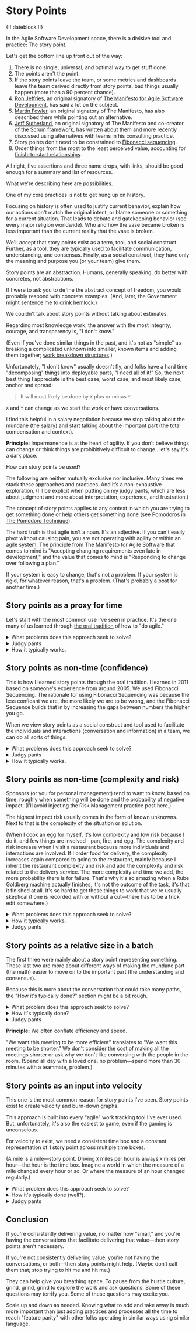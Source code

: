 # Story Points

{!! dateblock !!}

In the Agile Software Development space, there is a divisive tool and practice: The story point.

Let's get the bottom line up front out of the way:

1. There is no single, universal, and optimal way to get stuff done.
2. The points aren't the point.
3. If the story points leave the team, or some metrics and dashboards leave the team derived directly from story points, bad things usually happen (more than a 90 percent chance).
4. [Ron Jeffries](https://ronjeffries.com/articles/019-01ff/story-points/Index.html), an original signatory of [The Manifesto for Agile Software Development](http://agilemanifesto.org), has said a lot on the subject.
5. [Martin Fowler](https://martinfowler.com/bliki/StoryPoint.html), an original signatory of The Manifesto, has also described them while pointing out an alternative.
6. [Jeff Sutherland](https://www.scruminc.com/story-points-why-are-they-better-than/), an original signatory of The Manifesto and co-creator of the [Scrum framework](https://scrumguides.org), has written about them and more recently discussed using alternatives with teams in his consulting practice.
7. Story points don't need to be constrained to [Fibonacci sequencing](https://en.wikipedia.org/wiki/Fibonacci_sequence).
8. Order things from the most to the least perceived value, accounting for [finish-to-start relationships](https://en.wikipedia.org/wiki/Dependency_(project_management)#Standard_types_of_dependencies).

All right, five assertions and three name drops, with links, should be good enough for a summary and list of resources.

What we're describing here are possibilities.

One of my core practices is not to get hung up on history.

Focusing on history is often used to justify current behavior, explain how our actions don't match the original intent, or blame someone or something for a current situation. That leads to debate and gatekeeping behavior (see every major religion worldwide). Who and how the vase became broken is less important than the current reality that the vase is broken.

We'll accept that story points exist as a term, tool, and social construct. Further, as a tool, they are typically used to facilitate communication, understanding, and consensus. Finally, as a social construct, they have only the meaning and purpose you (or your team) give them.

Story points are an abstraction. Humans, generally speaking, do better with concretes, not abstractions.

If I were to ask you to define the abstract concept of freedom, you would probably respond with concrete examples. (And, later, the Government might sentence me to [drink hemlock](https://en.wikipedia.org/wiki/Trial_of_Socrates).)

We couldn't talk about story points without talking about estimates.

Regarding most knowledge work, the answer with the most integrity, courage, and transparency is, "I don't know."

(Even if you've done similar things in the past, and it's not as "simple" as breaking a complicated unknown into smaller, known items and adding them together; [work breakdown structures](https://en.wikipedia.org/wiki/Work_breakdown_structure).)

Unfortunately, "I don't know" usually doesn't fly, and folks have a hard time "decomposing" things into deployable parts, "I need all of it!" So, the next best thing I appreciate is the best case, worst case, and most likely case; anchor and spread:

> It will most likely be done by `X` plus or minus `Y`.

`X` and `Y` can change as we start the work or have conversations.

I find this helpful in a salary negotiation because we stop talking about the mundane (the salary) and start talking about the important part (the total compensation and context).

<aside>

**Principle:** Impermanence is at the heart of agility. If you don't believe things can change or think things are prohibitively difficult to change...let's say it's a dark place.

</aside>

How can story points be used?

The following are neither mutually exclusive nor inclusive. Many times we stack these approaches and practices. And it’s a non-exhaustive exploration. (I'll be explicit when putting on my judgy pants, which are less about judgment and more about interpretation, experience, and frustration.)

The concept of story points applies to any context in which you are trying to get something done or help others get something done (see Pomodoros in [The Pomodoro Technique](https://francescocirillo.com/products/the-pomodoro-technique)).

The hard truth is that agile isn't a noun. It's an adjective. If you can't easily pivot without causing pain, you are not operating with agility or within an agile system. The principle from The Manifesto for Agile Software that comes to mind is "Accepting changing requirements even late in development," and the value that comes to mind is "Responding to change over following a plan."

If your system is easy to change, that's not a problem. If your system is rigid, for whatever reason, that's a problem. (That's probably a post for another time.)

## Story points as a proxy for time

Let's start with the most common use I've seen in practice. It's the one many of us learned through [the oral tradition](https://youtu.be/fzqEHwXVpKQ) of how to "do agile."

<details>
<summary>What problems does this approach seek to solve?</summary>

This is a non-exhaustive list, and I have not seen empirical research or evidence that it works for all people in all contexts.

1. The belief that humans are bad at estimating time.
2. It's faster to estimate in points than it is to estimate in time. (Mainly because we're not trying to be exact.)
3. Improved capacity planning.

</details>

<details>
<summary>Judgy pants</summary>

The points aren't the point. The understanding and consensus about what we're about to do are.

1. Humans are decent at estimating time (or anything else) when details about the outcome are known, and we don't try and be precise. This is one reason we believe gathering requirements upfront will improve estimations and predictability. But, unfortunately, we often spend so much time gathering requirements and designing based on those requirements that we reduce the time available to execute whatever we're planning.
2. The points aren't the point, and the desire to speed up estimating means we reduce the time spent on understanding and reaching a consensus around what is being asked for. Further, we increase cognitive load and time to get the estimate for this use case because we're juggling numbers; it'll take `X` hours. I multiply `X` by `Y` to arrive at `Z` story points. Further, I must round `Z` up to the nearest Fibonacci number if we use the Fibonacci Sequence. Finally, users and sponsors don't care about points, so to answer the question of "when will it be done," we need to reverse engineer the points back to time. I've seen teams create spreadsheet tools to make it faster to convert. This adds complexity and maintenance for an optional need we've imposed on ourselves; eliminate the conversion.
3. Capacity planning presumes the same state of the people and time doing the thing (group or individual). I don't know about you, but I'm not an assembly line robot, and I get tired sometimes, go on vacation, or do other things. So, we're constantly adjusting capacity based on present reality. Further, no matter how many times we invoke [Brooks's Law](https://en.wikipedia.org/wiki/Brooks%27s_law), we believe adding people adds capacity to software development projects; software isn't an assembly line of standardized parts.
4. Humans are great at procrastination or inflating the complexity of a solution to a given problem. See [Rube Goldberg Machines](https://en.wikipedia.org/wiki/Rube_Goldberg_machine). This tendency leads to creating bloated and byzantine operating environments wherein changing something as simple as a lightbulb becomes an all-day affair with multiple communications across multiple people and departments. For example, only maintenance personnel can change the lightbulb. They must adhere to the policies and laws related to work in general ([OSHA](https://en.wikipedia.org/wiki/Occupational_Safety_and_Health_Act_(United_States)) in the United States). That means carrying the ladders properly, wearing the correct safety gear, and so on.

> Do the most important thing until it ships or is no longer the most important thing.
>
> <cite>Kent Beck</cite>

And, because movie references are kind of my thing:

> Stop trying to hit, and hit me.
>
> <cite>Morpheus, *The Matrix*

If the story points are a proxy for time, use time. Then you don't have to train people, document what the term means, and so on. In other words, you increase transparency by increasing the amount of work not done; the definition of simple from The Manifesto.

</details>

<details>
<summary>How it typically works.</summary>

We have a list of stuff we want to get done someday, maybe.

An optimization is that the list is ordered from top-to-bottom from the greatest to the least perceived value; this reduces scanning the list to find the most important thing. If we take something from the top, it's always the most important thing. Further, if the thing on the top of the list depends on something else being finished first, it inherits the perceived value of the successor. For example, Item A has a perceived value of 5. Item B has a perceived value of 2. Item B must be completed before Item A can be started, finished, or both. Item B has a perceived value of 7 and goes to the top of the list.

We look at the most important thing, Item B. First, the individual or group who are [accountable](https://medium.com/@kentbeck_7670/accountability-in-software-development-375d42932813), responsible, or both for getting the thing done have a conversation (the part that matters) to reach mutual understanding and consensus on how long it will take, in time.

They apply a multiplier to convert the time into the story point equivalent. If using Fibonacci sequenced numbers, they'll typically round the number up to the nearest Fibonacci number.

The multiplier adds padding for the unknown, ever-changing reality in which we find ourselves; meetings, vacations, firefighting, sickness, and so on.

</details>

## Story points as non-time (confidence)

This is how I learned story points through the oral tradition. I learned in 2011 based on someone's experience from around 2005. We used Fibonacci Sequencing. The rationale for using Fibonacci Sequencing was because the less confidant we are, the more likely we are to be wrong, and the Fibonacci Sequence builds that in by increasing the gaps between numbers the higher you go.

When we view story points as a social construct and tool used to facilitate the individuals and interactions (conversation and information) in a team, we can do all sorts of things.

<details>
<summary>What problems does this approach seek to solve?</summary>

- Give a numeric value to a single abstract concept (confidence in this case).
- Operate as a shorthand for communicating understanding to stakeholders and interested parties.
- When using story points to measure confidence, we don't need a strict definition of ready; we can use the points to communicate an individual or collective understanding.
- Reduce context switching and cognitive load; time is time, and a story point is a proxy for another abstract concept.

</details>

<details>
<summary>Judgy pants</summary>

Shorthand is excellent for expediting communication. You may sacrifice quality for that shorthand. The sacrifice in quality reclaims the speed benefit received from expediting communication. (Consider this as the leverage debt metaphor when someone mentions [technical debt](https://youtu.be/Jp5japiHAs4), only this is communication debt.)

A short, lighthearted example is when I first heard someone use the term "obvy" as shorthand for "obviously." I paused the conversation and asked what the term meant—the term "obvy" wasn't.

I was a Federal Government contractor for 10 years. Lots of acronyms to expedite communication. Acronyms are an abstraction; humans don't do well with abstracts—abstracts differ from similes, metaphors, and analogies. The FBI is shorthand for The United States Federal Bureau of Investigation.

I went to work for the private sector as a Scrum Master. I asked the team who our customer was. They said, "The FBI."

I was blown away. I was like, "We're making stuff for the FBI‽"

They nodded. They were confused by my shock and enthusiasm.

I said, "I thought this was an internal product. I didn't know we did work for The Government."

The penny dropped for the team's manager, who said, "No. Not that FBI. FBI stands for (I literally can't remember, it started with 'Finance')."

It took him less than 2 seconds to say the acronym. It took him less than 2 seconds to say the full name. It took 30 seconds to explain what "FBI" stood for. (And my autocorrect helper keeps wanting to use "The" in front of it because there is only one FBI, apparently.)

In the remaining time I was there, I didn't mentally unpack the acronym to the organization's name. Instead, I translated it to "the customer."

To tie a bow on this:

1. Stop trying to hit me, and hit me. If the numbers represent confidence, call them that. (Even if it means modifying the tools you use to track work.)
2. The United States Federal Government passed a law regarding plain language in Federal Government communications; long ago and far away now. There is a plain language [website](https://www.plainlanguage.gov/resources/articles/keep-it-jargon-free/) with all sorts of good stuff for citizens and Government employees. [One page](https://www.plainlanguage.gov/resources/articles/keep-it-jargon-free/) entitled *Keep It Jargon-free* has the following: The English Defence Minister, George Robertson, tried cutting out abbreviations and acronyms at the Ministry of Defence. “I soon realized solving Bosnia would be easier.”
3. And, [something funny](https://youtu.be/wXlvy3sTTBk) from Good Morning Vietnam.

Most problems we experience when operating as a group boil down to communication. We create most tools and solutions to overcome perceived communication and coordination problems. If the tools and solutions make it so humans don't have to talk to one another, we haven't solved the communication problem. We've implemented a workaround.

</details>

<details>
<summary>How it typically works.</summary>

The individual or group will give a time-based target. It could be days, hours, a precise calendar date, or another time-based thing. The story points become a multiplier of sorts.

For example, best case, I think something will take an hour. I do not understand the request and system, so I give it a story point value of 4 (because we're not using the Fibonacci Sequence). So it could take 4 times longer. The ensuing conversation (the important part) might revolve around how to make that number lower. Do I (or the group) need a better understanding of the system? Is there something in the code causing friction? If so, can we remove it? If so, how long and how confident are we in that estimate? And so on.

The understanding and consensus is the point.

(Judgy pants: Scrum has up to an eight-hour time box for Sprint Planning, partly to allow for the conversation to happen in that session; that's why it's called planning, not reporting on the plan—it's a working session. People just getting to know one another will take longer to communicate effectively, and having time available for real conversations is more important than strictly adhering to a deadline we're in control of. We'll get 100 of the greatest minds together to solve world hunger in 30 minutes.)

</details>

## Story points as non-time (complexity and risk)

Sponsors (or you for personal management) tend to want to know, based on time, roughly when something will be done and the probability of negative impact. (I'll avoid injecting the Risk Management practice post here.)

The highest impact risk usually comes in the form of known unknowns. Next to that is the complexity of the situation or solution.

(When I cook an egg for myself, it's low complexity and low risk because I do it, and few things are involved—pan, fire, and egg. The complexity and risk increase when I visit a restaurant because more individuals and interactions are involved. If I order food for delivery, the complexity increases again compared to going to the restaurant, mainly because I inherit the restaurant complexity and risk and add the complexity and risk related to the delivery service. The more complexity and time we add, the more probability there is for failure. That's why it's so amazing when a Rube Goldberg machine actually finishes, it's not the outcome of the task, it's that it finished at all. It's so hard to get these things to work that we're usually skeptical if one is recorded with or without a cut—there has to be a trick edit somewhere.)

<details>
<summary>What problems does this approach seek to solve?</summary>

- Similar to the confidence variation, time is time and story points are something else (complexity and risk in this case).

The analogy I like to use is folding an origami crane. The complexity of the crane does not change; there are the same number and style of folds regardless of who's folding it. However, I've folded origami cranes hundreds of times; it will probably take me less time than someone who has never folded one or someone with a disability (like arthritis).

</details>

<details>
<summary>How it typically works.</summary>

We (the group or individual responsible, accountable, or both for getting the stuff done) determine a scale. In this case, complexity and risk will be on a two-dimensional scale. Each intersection is given a corresponding story point value (a [reduce or fold function](https://en.wikipedia.org/wiki/Fold_%28higher-order_function%29) if you're into functional programming).

The following table uses complexity and risk along with a Fibonacci Sequence.

<table style="text-align: center; border-spacing: var(--s-spacer);">
	<tbody>
		<tr>
			<th rowspan="3" scope="col" style="width: 1rem; transform: rotate(-90deg);">Complexity</th>
			<td style="text-align: right;"><abbr title="High">H</abbr></td>
			<td>3</td>
			<td>5</td>
			<td>8</td>
		</tr>
		<tr>
			<td style="text-align: right;"><abbr title="Medium">M</abbr></td>
			<td>2</td>
			<td>3</td>
			<td>5</td>
		</tr>
		<tr>
			<td style="text-align: right;"><abbr title="Low">L<abbr title="High"></td>
			<td>1</td>
			<td>2</td>
			<td>3</td>
		</tr>
		<tr>
			<th colspan="2"></th>
			<td><abbr title="Low">L</abbr></td>
			<td><abbr title="Medium">M</abbr></td>
			<td><abbr title="High">H</abbr></td>
		</tr>
        <tr>
			<th colspan="5">Risk</th>
		</tr>
	</tbody>
</table>

Now we can focus on the conversation rather than the points and define criteria for each aspect.

The following are just examples, not mandates.

What criteria describe low complexity or risk?

Our team can do it all by their lonesome, from start-to-finish soup-to-nuts, not just the development piece but the roll-out, marketing, and success tracking.

What about medium complexity?

Our team may depend on two other teams to get their part done before we can do it, and we decide that's a medium complexity. Or is our codebase just that rigid?

How do we reduce those dependencies? Or, how do we introduce flexibility into the codebase?

The points aren't the point.

What does it take for us to think the risk is low? Medium? High? What can we do to get whatever we're looking at moved toward the lower side of the scale? Maybe "proper" story slicing will do it?

Kent Beck, an original signatory of The Manifesto for Agile Software Development and credited with capturing, if not creating, [Extreme Programming](https://en.wikipedia.org/wiki/Extreme_programming), once said:

> Make the change easy—this may be hard—then make the easy change.

</details>

<details>
<summary>Judgy pants</summary>

Seriously, please stop trying to hit me and hit me.

Engineers tend to be a pretty literal bunch. Further, humans generally do better with concrete things rather than abstractions. Change is hard enough. We don't need to tack on learning a new language. Finally, [Conway's law](https://en.wikipedia.org/wiki/Conway%27s_law) will win the day.

If you don't know what Conway's Law says, try this.

I can describe the code if you show me the people and how they communicate. Further, if you show me the code, I can probably describe the people and operating models.

Indirect communication styles tend to lead to software with indirect and circuitous routes of getting to the desired outcomes; Rube Goldberg machines. I see this a lot in organizations where folks would rather "nice each other to death" than be perceived as rude due to being direct in their communication. (Or organizations with little psychological safety.)

Another thing we see, thanks to marketing and branding, is creating new labels for already-named things. Or, misapplying common labels to a custom implementation, "We do Scrum, we just don't have a Product Backlog, don't use Sprints, and refuse to do retrospectives."

Don't get me wrong, naming things is hard, and you may not know a concept has a label, but it's easier to modify your word when you find out than it is to get the world to accept your new word.

I [accidentally created Scrum and Agile Software Development](/experiences/agile-software-development/in-an-ideal-world/). I was working on a name for the way I was working. A year or so later, I was introduced to Scrum and Agile Software Development, one less thing I needed to create and maintain. (At the same time, I was introduced to Extreme Programming, The Pomodoro Technique, Getting Things Done, The Project Management Body of Knowledge, and many other representations of similar concepts. Now it's just how I work, no labels.)

If our users (or sponsors) think in terms of time, talk in terms of time. If our users (or sponsors) want to discuss risk, talk about risk. Complexity? Talk about complexity.

Don't burden them with learning a new label, definition, or abstract concept that's a proxy for another abstract concept, like risk and complexity (unless they ask for it). And be patient because we all have linguistic baggage that must be unpacked for "common" words like "risk." Much less the debate around whether something called a "feature" could be estimated in "story points" because it's not a "user story" in our work tracking system.

> Don't get caught up in the thickness of thin things.
>
> <cite>Stephen R. Covey</cite>

</details>

## Story points as a relative size in a batch

The first three were mainly about a story point representing something. These last two are more about different ways of making the mundane part (the math) easier to move on to the important part (the understanding and consensus).

Because this is more about the conversation that could take many paths, the "How it's typically done?" section might be a bit rough.

<details>
<summary>What problem does this approach seek to solve?</summary>

- Simplify the mundane part (the math) to get to the important part (understanding and consensus).

</details>

<details>
<summary>How it's typically done?</summary>

There's usually a large batch of things (Product Backlog or to-do list). We are moving some things from the large batch to create a smaller one (Sprint Backlog or today list). There's usually a time constraint to deliver things moved into the smaller batch. The large batch is sorted from the thing with the most perceived value to the thing with the least perceived value.

Let's say we have the following in our "large" batch:

1. Item A.
2. Item B.
3. Item C.

Does Item A depend on something else being done first?

Yes.

Okay, on what?

Item B. We change our list:

1. Item B.
2. Item A.
3. Item C.

Item B moves to the top of the list. Does Item B depend on something else being done first?

No.

Great, bring Item B into the smaller batch and give it a story point of 1.

- Large batch:
	1. Item A.
	2. Item C.
- Small batch:
	1. Item B—1 story point.

Could we finish or start something else in the allotted time?

("No" is a perfectly valid response, nothing wrong with a batch size of 1.)

We say, "Yes."

Item A is now back at the top. Does Item A depend on something other than Item B to be done first?

No.

Great. Is Item A larger or smaller than Item B?

Larger.

How much larger?

**The mundane part:** Someone says 3 times larger, and someone else says 6 times larger. (See [Planning Poker](https://en.wikipedia.org/wiki/Planning_poker).)

Okay, why the discrepancy?

**The important part:** The person who said 3 knows something about the system the other person doesn't know, and they explain that it exists. The person who said 6 also knows something about the system that makes it more difficult, and they explain that it exists. And so it continues until everyone agrees that Item A is 4 times larger than Item B. So we mark Item A as being 4 story points (back to the mundane part).

- Large batch:
	1. Item C.
- Small batch:
	1. Item B—1 story point.
	2. Item A—4 story points.

Can we finish or start something else in the time allotted?

Yes.

Item C is now at the top of the larger batch. Does Item C depend on something else being done first?

No.

Great. Is Item C larger or smaller than Item A (the biggest thing we have so far)?

Smaller.

Is Item C larger or smaller than Item B?

Smaller.

- Large batch: Empty
- Small batch:
	1. Item C—1 story point.
	2. Item B—`x` story point.
	3. Item A—`x * 4` story points.

Great. Mark Item C as 1 story point. How much larger is Item B compared to Item C (the mundane part)?

**The important part:** We discuss and agree that Item B is 5 times larger than Item C.

**The mundane part:** We mark Item A as 20 story points because we already agreed it's 4 times larger *relative* to Item B.

- Large batch: Empty
- Small batch:
	1. Item C—1 story point.
	2. Item B—5 story points.
	3. Item A—20 story points.

Can we finish or start something else in the time allotted?

No.

Can I make Item A smaller?

Yes. We can delay certain functionality until later.

Great. Let's extract those pieces into a new item—Item D.

- Large batch:
	1. Item D
- Small batch:
	1. Item C—1 story point.
	2. Item B—5 story points.
	3. Item A—`x` story points.

Is Item A still larger than Item B?

Yes.

How much larger?

We talked and agreed Item A is now twice the size of Item B. Therefore, we mark Item A with 10 story points. (Item D is now at the top of the list.)

- Large batch:
	1. Item D
- Small batch:
	1. Item C—1 story point.
	2. Item B—5 story points.
	3. Item A—10 story points.

Can we start or finish something else in the time allotted?

Yes.

Is Item D larger or smaller than Item A?

Smaller.

Is Item D larger or smaller than Item B?

Smaller.

Is Item D larger or smaller than Item C?

Smaller.

Great. Mark Item D as 1.

- Large batch: Empty
- Small batch:
	1. Item D—1 story point.
	1. Item C—`x` story point.
	2. Item B—`x * 5` story points.
	3. Item A—`x * 5 * 2` story points.

How much larger is Item C relative to Item D?

We agree it's twice as large and mark Item C with 2 story points.

- Large batch: Empty
- Small batch:
	1. Item D—1 story point.
	1. Item C—2 story points.
	2. Item B—10 story points.
	3. Item A—20 story points.

Go forth and do the things!

</details>

<details>
<summary>Judgy pants</summary>

20 story points‽ You shouldn't have anything that large! Break it down further, split it across multiple time boxes, something! Anything! It's the end of the world! You don't know how to Agile. (Not a strawman, people have put on their judgy pants and said these things.)

There are a lot of assumptions built into this type of response.

If I have something that can be done in 1 minute, something 20 times larger can be done in 20 minutes.

(Stop trying to hit me, and hit me. The points aren't the point. And humans are better with concretes than abstracts.)

The point is understanding and consensus. Through the conversations, we teach each other about the implementation and context and simultaneously learn more about the user needs driving the prioritization. (No "offline" knowledge transfer sessions are necessary. No "give them the easy stuff until they get up to speed.")

If you don't enjoy hanging out and conversing with your teammates, explore and unpack that. If you don't care about the implementation or user needs, unpack that, "Why don't I like these people enough to spend time with them? Why don't I care about what we're building and why?"

Anything can feel like busy work that doesn't deliver value. However, things like story points, estimating in general, and meetings are tools, and they only provide value through how the participants use them. Further, they cannot be improved if the participants only say, "This thing has no value for me; therefore, it shouldn't exist."

Once we revealed Item B as the most important, why didn't we stop there and change the time allotted to match how long we thought it would take to get It done?

Then we ask, what knowledge we need to get Item B done? Who has that knowledge? Who else would like to have that knowledge?

Great! We have a team. Go, do the thing!

They do the thing until it's done, run out of time, or it's no longer the most important thing.

([Turtles all the way down](https://en.wikipedia.org/wiki/Turtles_all_the_way_down).)

No story points are necessary. Just a hypothesis, "We think we can get this done in `x` period." Run the experiment with the drive to get Item B done with a certain degree of quality as soon as possible. While running the experiment, capture work that can be delayed until later and any shortcuts performed. Reevaluate after the time is up.

Is Item B still the most important thing?

Yes.

Are these still the people with all knowledge to get it done?

No. We discovered this work here and need someone who knows about this thing. Cool. New team member!

What's the new hypothesis for when it'll be done?

Going down this line of questioning has spawned a few unpacking conversations with leaders. They can be summed up as "We can't operate this way. People are lazy (or perfectionists or procrastinators or will milk it for all it's worth), and it'll never get done."

Unpacking that baggage is always an exciting ride that includes questions like:

- Why are you in a relationship with people you don't believe have your best interests at heart and in mind?
- Is it that you don't trust them? Or that you don't trust your ability to pick humans to be in a relationship with?
- What evidence do you have to feel this way?
- Are you blaming them for your ex?

Direct communication can sometimes feel rude.

</details>

<aside>

**Principle:** We often conflate efficiency and speed.

"We want this meeting to be more efficient" translates to "We want this meeting to be shorter." We don't consider the cost of making all the meetings shorter or ask why we don't like conversing with the people in the room. (Spend all day with a loved one, no problem—spend more than 30 minutes with a teammate, problem.)

</aside>

## Story points as an input into velocity

This one is the most common reason for story points I’ve seen. Story points exist to create velocity and burn-down graphs.

This approach is built into every "agile" work tracking tool I've ever used. But, unfortunately, it's also the easiest to game, even if the gaming is unconscious.

For velocity to exist, we need a consistent time box and a constant representation of 1 story point across multiple time boxes.

(A mile is a mile—story point. Driving `X` miles per hour is always `X` miles per hour—the hour is the time box. Imagine a world in which the measure of a mile changed every hour or so. Or where the measure of an hour changed regularly.)

<details>
<summary>What problem does this approach seek to solve?</summary>

- How much work can the team bring into a time box (capacity)?
- How long will delivering the estimated work take (forecasting)?
- The time box specifically seeks to solve the problem of [Parkinson's Law](https://en.wikipedia.org/wiki/Parkinson%27s_law) and acts as a foundational risk management plan; we reduce risk by working in smaller batches completed more often.

</details>

<details>
<summary>How it's <s>typically</s> done (well?).</summary>

(Judgy pants: It's *typically* done poorly.)

The team (or individual) establishes what 1 story point represents; I recommend it represent the start-to-finish "Hello, World!" in your operating context.

Posed as a question, "What will it take in your context for a user to ask to see 'Hello, World!' on a screen and then see it on their screen?" This becomes the representation of 1 story point. Every other request is sized relative to that.

(Judgy pants: If the 1-pointer takes longer than 1 day when translated to time, that's probably a sign that there are other things you could focus on than getting better at estimating, sequencing, and completing work.)

The "Hello, World!" recommendation has a bias toward separating time from story points. *Typically*, teams will stick to a story point representing 1 "ideal" day but typically won't include quality assurance, meetings, or other load multipliers. (Judgy pants: Regardless, if it's impossible to have a 1-point item because of the context you find yourself in, that's a sign.)

The team (or individual) establishes what time box they will use for an indefinite period. 2 weeks is typical for groups, and 1 day is typical for individuals.

The team (or individual) will typically use some form of batch reduction exercise (see previous section for one example). Everything is sized and brought into the smaller batch. (We're going to presume this is the first time.)

The team (or individual) tries to complete what they can within the allotted time.

At the end of the allotted time, we look at what got done and add all the story points of the done things together. That gives us our velocity for those two weeks. The velocity for those two weeks gives us our capacity for the next two weeks.

At the beginning of the two weeks, we don't bring in more points than we did in the previous two-week period (or an average of, say, the last five two-week periods). We can bring something else in if we finish all the work and still have time.

If you want to see what else typically happens, read the "judgy pants" section because this is where the "well" part ends.

</details>

<details>
<summary>Judgy pants</summary>

"Consistent" and "constant" are red flags here regarding agility. Agility embraces the reality that, well, reality is inconsistent and non-constant.

You might ask, "What happens if something is started but not finished?"

That's a question for the ages, is always a point of contention, and depends on the environment (context).

If your environment believes story points aren't the point, whatever doesn't get completed, typically gets put back into the larger batch and prioritized. The progress to date is usually saved somewhere. And it will either be resized when brought back into another time box or left with the same story point count despite work being started and saved for the future.

If your environment leads folks to consider points as part of the merit credit system (or worse, are explicit parts of vendor contracts), teams will typically split the item in two based on points. This warrants explaining.

Let's say we have Item A at 10 story points. It was brought into a time box but not completed. The team agrees that 8 story points worth of work was completed. So, they change the story points for Item A from 10 to 8, create Item B (a copy of Item A), and mark Item B as 2 story points. Item A is moved to complete, so the team gets "credit" for the work (according to velocity and burndown), not the value delivered to users.

If your environment wants to increase velocity, have the team apply story points to everything in the larger batch and never change them based on the current context (a context that hopefully is continuously improving). Hopefully, as the system becomes easier to change and the team's knowledge increases, the complexity of future work decreases; however, the initial story points will remain the same. Over time, the team will appear to get more work done when the complexity of the work decreases. From a psychological perspective, this can be motivating if you don't peel back too many onion layers.

If your environment wants to keep velocity constant, always recalculate story points based on current understanding.

I've never seen an environment that wanted to decrease velocity. However, a decreasing velocity could mean we're getting much better at our processes or focusing on hitting a "done" or "stable" state; users aren't asking for features or reporting bugs. (I had an app on iOS that hadn't been changed in years, no one was asking for new features or reporting bugs, and people were still buying it. I was one of the users.)

</details>

## Conclusion

If you're consistently delivering value, no matter how "small," and you're having the conversations that facilitate delivering that value—then story points aren't necessary.

If you're not consistently delivering value, you're not having the conversations, or both—then story points might help. (Maybe don’t call them that; stop trying to hit me and hit me.)

They can help give you breathing space. To pause from the hustle culture, grind, grind, grind to explore the work and ask questions. Some of these questions may terrify you. Some of these questions may excite you.

Scale up and down as needed. Knowing what to add and take away is much more important than just adding practices and processes all the time to reach "feature parity" with other folks operating in similar ways using similar language.

